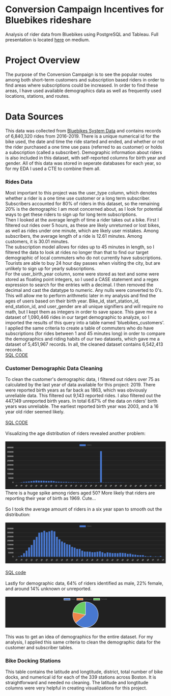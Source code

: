 # Conversion Campaign Incentives for Bluebikes rideshare
Analysis of rider data from Bluebikes using PostgreSQL and Tableau. Full presentation is located [here](https://medium.com/@aklesitz/conversion-campaign-incentives-for-bluebikes-242be42e055) on medium.
# Project Overview
The purpose of the Conversion Campaign is to see the popular routes among both short-term customers and subscription based riders in order to find areas where subscriptions could be increased. In order to find
these areas, I have used available demographics data as well as frequently used locations, stations, and routes.
# Data Sources
This data was collected from [Bluebikes System Data](https://bluebikes.com/system-data) and contains records of 6,840,320 rides from 2016-2019. There is a unique numerical id for the bike used, the date and time the ride started and ended, and whether or not the rider purchased a one time use pass (referred to as customer) or holds a subscription (called a subscriber). Demographic information about riders is also included in this dataset, with self-reported columns for birth year and gender. All of this data was stored in seperate databases for each year, so for my EDA I used a CTE to combine them all. <br>

### Rides Data
Most important to this project was the user_type column, which denotes whether a rider is a one time use customer or a long term subscriber. Subscribers accounted for 80% of riders in this dataset, so the remaining 20% is the demographic I am most concerned about, as I look for potential ways to get these riders to sign up for long term subscriptions. <br>
Then I looked at the average length of time a rider takes out a bike. First I filtered out rides over 5 hours, as these are likely unreturned or lost bikes, as well as rides under one minute, which are likely user mistakes. Among subscribers, the average length of a ride is 12.61 minutes. Among customers, it is 30.01 minutes. <br>
The subscription model allows for rides up to 45 minutes in length, so I filtered the data to look at rides no longer than that to find our target demographic of local commuters who do not currently have subscriptions. Tourists are able to buy 24 hour day passes when visiting the city, but are unlikely to sign up for yearly subscriptions. <br>
For the user_birth_year column, some were stored as text and some were stored as floating point integers, so I used a CASE statement and a regex expression to search for the entries with a decimal. I then removed the decimal and cast the datatype to numeric. Any nulls were converted to 0's. This will allow me to perform arithmetic later in my analysis and find the ages of users based on their birth year. Bike_id, start_station_id, end_station_id, and user_gender are all unique signifiers and will require no math, but I kept them as integers in order to save space.
This gave me a dataset of 1,090,446 rides in our target demographic to analyze, so I imported the results of this query into a table named 'bluebikes_customers'. <br>
I applied the same criteria to create a table of commuters who do have subscriptions (for rides between 1 and 45 minutes long) in order to compare the demographics and riding habits of our two datasets, which gave me a dataset of 5,451,967 records. In all, the cleaned dataset contains 6,542,413 records. <br>
[SQL CODE](https://github.com/aklesitz/Bikeshare_Project/blob/main/Bluebikes_rides_data.sql) <br>




### Customer Demographic Data Cleaning
To clean the customer's demographic data, I filtered out riders over 75 as calculated by the last year of data available for this project: 2019. There were reported birth years as far back as 1863, which was obviously unreliable data. This filtered out 9,143 reported rides. I also filtered out the 447,149 unreported birth years. In total 6.67% of the data on riders' birth years was unreliable. The earliest reported birth year was 2003, and a 16 year old rider seemed likely.  <br><br>
[SQL CODE](https://github.com/aklesitz/Bikeshare_Project/blob/main/bluebikes_customer_demographics.sql) <br> <br>
Visualizing the age distribution of riders revealed another problem: <br><br>
![Age Distribution](Visualizations/customer_age_viz.png) <br>
There is a huge spike among riders aged 50? More likely that riders are reporting their year of birth as 1969. Cute... <br><br>
So I took the average amount of riders in a six year span to smooth out the distribution: <br><br>
![Age Distribution Cleaned](Visualizations/rider_age_viz_cleaned.png) <br><br>
[SQL code](https://github.com/aklesitz/Bikeshare_Project/blob/main/Bluebikes_rider_age_distribution_cleaned.sql) <br><br>
Lastly for demographic data, 64% of riders identified as male, 22% female, and around 14% unknown or unreported. <br><br>
![Gender makeup of riders](Visualizations/gender_viz_of_total_riders.png) <br><br>
This was to get an idea of demographics for the entire dataset. For my analysis, I applied this same criteria to clean the demographic data for the customer and subscriber tables. <br>



### Bike Docking Stations
This table contains the latitude and longtitude, district, total number of bike docks, and numerical id for each of the 339 stations across Boston. It is straightforward and needed no cleaning. The latitude and longtitude columns were very helpful in creating visualizations for this project.


